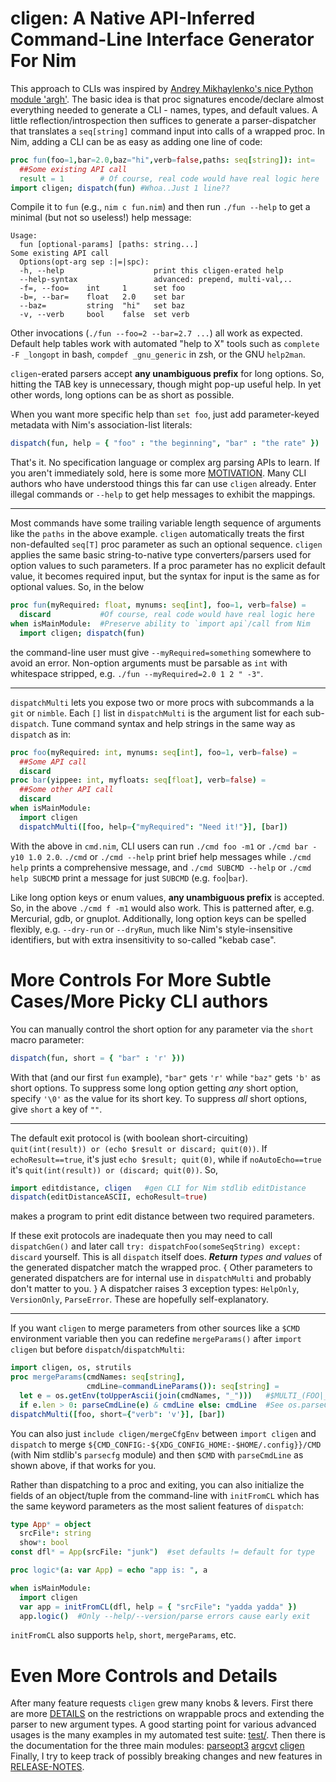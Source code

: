 cligen: A Native API-Inferred Command-Line Interface Generator For Nim
======================================================================
This approach to CLIs was inspired by [Andrey Mikhaylenko's nice Python module
'argh'](https://pythonhosted.org/argh/).  The basic idea is that proc signatures
encode/declare almost everything needed to generate a CLI - names, types, and
default values.  A little reflection/introspection then suffices to generate a
parser-dispatcher that translates a `seq[string]` command input into calls of a
wrapped proc.  In Nim, adding a CLI can be as easy as adding one line of code:
```nim
proc fun(foo=1,bar=2.0,baz="hi",verb=false,paths: seq[string]): int=
  ##Some existing API call
  result = 1        # Of course, real code would have real logic here
import cligen; dispatch(fun) #Whoa..Just 1 line??
```
Compile it to `fun` (e.g., `nim c fun.nim`) and then run `./fun --help`
to get a minimal (but not so useless!) help message:
```
Usage:
  fun [optional-params] [paths: string...]
Some existing API call
  Options(opt-arg sep :|=|spc):
  -h, --help                    print this cligen-erated help
  --help-syntax                 advanced: prepend, multi-val,..
  -f=, --foo=    int     1      set foo
  -b=, --bar=    float   2.0    set bar
  --baz=         string  "hi"   set baz
  -v, --verb     bool    false  set verb
```
Other invocations (`./fun --foo=2 --bar=2.7 ...`) all work as expected.
Default help tables work with automated "help to X" tools such as `complete -F
_longopt` in bash, `compdef _gnu_generic` in zsh, or the GNU `help2man`.

`cligen`-erated parsers accept **any unambiguous prefix** for long options.
So, hitting the TAB key is unnecessary, though might pop-up useful help.
In yet other words, long options can be as short as possible.

When you want more specific help than `set foo`, just add parameter-keyed
metadata with Nim's association-list literals:
```nim
dispatch(fun, help = { "foo" : "the beginning", "bar" : "the rate" })
```
That's it.  No specification language or complex arg parsing APIs to learn.
If you aren't immediately sold, here is some more
[MOTIVATION](https://github.com/c-blake/cligen/tree/master/MOTIVATION.md).
Many CLI authors who have understood things this far can use `cligen` already.
Enter illegal commands or `--help` to get help messages to exhibit the mappings.

---

Most commands have some trailing variable length sequence of arguments like
the `paths` in the above example.  `cligen` automatically treats the first
non-defaulted `seq[T]` proc parameter as such an optional sequence.  `cligen`
applies the same basic string-to-native type converters/parsers used for option
values to such parameters.  If a proc parameter has no explicit default value,
it becomes required input, but the syntax for input is the same as for optional
values.  So, in the below
```nim
proc fun(myRequired: float, mynums: seq[int], foo=1, verb=false) =
  discard           #Of course, real code would have real logic here
when isMainModule:  #Preserve ability to `import api`/call from Nim
  import cligen; dispatch(fun)
```
the command-line user must give `--myRequired=something` somewhere to avoid an
error.  Non-option arguments must be parsable as `int` with whitespace stripped,
e.g. `./fun --myRequired=2.0 1 2 " -3"`.

---

`dispatchMulti` lets you expose two or more procs with subcommands a la `git` or
`nimble`. Each `[]` list in `dispatchMulti` is the argument list for each
sub-`dispatch`.  Tune command syntax and help strings in the same way as
`dispatch` as in:
```nim
proc foo(myRequired: int, mynums: seq[int], foo=1, verb=false) =
  ##Some API call
  discard
proc bar(yippee: int, myfloats: seq[float], verb=false) =
  ##Some other API call
  discard
when isMainModule:
  import cligen
  dispatchMulti([foo, help={"myRequired": "Need it!"}], [bar])
```
With the above in `cmd.nim`, CLI users can run `./cmd foo -m1` or
`./cmd bar -y10 1.0 2.0`.  `./cmd` or `./cmd --help` print brief help messages
while `./cmd help` prints a comprehensive message, and `./cmd SUBCMD --help`
or `./cmd help SUBCMD` print a message for just `SUBCMD` (e.g. `foo`|`bar`).

Like long option keys or enum values, **any unambiguous prefix** is accepted.
So, in the above `./cmd f -m1` would also work.  This is patterned after,
e.g. Mercurial, gdb, or gnuplot.  Additionally, long option keys can be spelled
flexibly, e.g.  `--dry-run` or `--dryRun`, much like Nim's style-insensitive
identifiers, but with extra insensitivity to so-called "kebab case".

More Controls For More Subtle Cases/More Picky CLI authors
==========================================================
You can manually control the short option for any parameter via the `short`
macro parameter:
```nim
dispatch(fun, short = { "bar" : 'r' }))
```
With that (and our first `fun` example), `"bar"` gets `'r'` while `"baz"`
gets `'b'` as short options.  To suppress some long option getting *any* short
option, specify `'\0'` as the value for its short key.  To suppress _all_
short options, give `short` a key of `""`.

---

The default exit protocol is (with boolean short-circuiting) `quit(int(result))
or (echo $result or discard; quit(0))`.  If `echoResult==true`, it's just
`echo $result; quit(0)`, while if `noAutoEcho==true` it's `quit(int(result)) or (discard; quit(0))`.
So,
```nim
import editdistance, cligen   #gen CLI for Nim stdlib editDistance
dispatch(editDistanceASCII, echoResult=true)
```
makes a program to print edit distance between two required parameters.

If these exit protocols are inadequate then you may need to call `dispatchGen()`
and later call `try: dispatchFoo(someSeqString) except: discard` yourself.
This is all `dispatch` itself does.  ***Return*** _types and values_ of the
generated dispatcher match the wrapped proc. { Other parameters to generated
dispatchers are for internal use in `dispatchMulti` and probably don't matter to
you. }  A dispatcher raises 3 exception types: `HelpOnly`, `VersionOnly`,
`ParseError`.  These are hopefully self-explanatory.

---

If you want `cligen` to merge parameters from other sources like a `$CMD`
environment variable then you can redefine `mergeParams()` after `import cligen`
but before `dispatch`/`dispatchMulti`:
```nim
import cligen, os, strutils
proc mergeParams(cmdNames: seq[string],
                 cmdLine=commandLineParams()): seq[string] =
  let e = os.getEnv(toUpperAscii(join(cmdNames, "_")))   #$MULTI_(FOO|_BAR)
  if e.len > 0: parseCmdLine(e) & cmdLine else: cmdLine  #See os.parseCmdLine
dispatchMulti([foo, short={"verb": 'v'}], [bar])
```
You can also just `include cligen/mergeCfgEnv` between `import cligen` and
`dispatch` to merge `${CMD_CONFIG:-${XDG_CONFIG_HOME:-$HOME/.config}}/CMD` (with
Nim stdlib's `parsecfg` module) and then `$CMD` with `parseCmdLine` as shown
above, if that works for you.

Rather than dispatching to a proc and exiting, you can also initialize the
fields of an object/tuple from the command-line with `initFromCL` which has
the same keyword parameters as the most salient features of `dispatch`:
```nim
type App* = object
  srcFile*: string
  show*: bool
const dfl* = App(srcFile: "junk")  #set defaults != default for type

proc logic*(a: var App) = echo "app is: ", a

when isMainModule:
  import cligen
  var app = initFromCL(dfl, help = { "srcFile": "yadda yadda" })
  app.logic()  #Only --help/--version/parse errors cause early exit
```
`initFromCL` also supports `help`, `short`, `mergeParams`, etc.

Even More Controls and Details
==============================
After many feature requests `cligen` grew many knobs & levers.  First there are
more [DETAILS](https://github.com/c-blake/cligen/tree/master/DETAILS.md) on the
restrictions on wrappable procs and extending the parser to new argument types.
A good starting point for various advanced usages is the many examples in my
automated test suite:
  [test/](https://github.com/c-blake/cligen/tree/master/test/).
Then there is the documentation for the three main modules:
  [parseopt3](http://c-blake.github.io/cligen/parseopt3.html)
  [argcvt](http://c-blake.github.io/cligen/argcvt.html)
  [cligen](http://c-blake.github.io/cligen/cligen.html)
Finally, I try to keep track of possibly breaking changes and new features in
[RELEASE-NOTES](https://github.com/c-blake/cligen/tree/master/RELEASE-NOTES.md).
